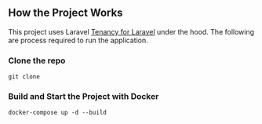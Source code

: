 ## How the Project Works
This project uses Laravel [Tenancy for Laravel](https://tenancyforlaravel.com/) under the hood. The following are process required to run the application.


### Clone the repo
```
git clone 
```

### Build and Start the Project with Docker

```
docker-compose up -d --build
```

